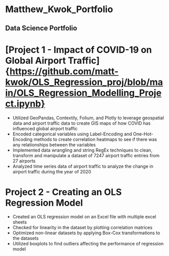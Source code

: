 # Matthew_Kwok_Portfolio
## Data Science Portfolio

# [Project 1 - Impact of COVID-19 on Global Airport Traffic]{https://github.com/matt-kwok/OLS_Regression_proj/blob/main/OLS_Regression_Modelling_Project.ipynb}
* Utilized GeoPandas, Contextily, Folium, and Plotly to leverage geospatial data and airport traffic data to create GIS maps of how COVID has influenced global airport traffic 
* Encoded categorical variables using Label-Encoding and One-Hot-Encoding methods to create correlation heatmaps to see if there was any relationships between the variables
* Implemented data wrangling and string RegEx techniques to clean, transform and manipulate a dataset of 7247 airport traffic entries from 27 airports 
* Analyzed time series data of airport traffic to analyze the change in airport traffic during the year of 2020

# Project 2 - Creating an OLS Regression Model
* Created an OLS regression model on an Excel file with multiple excel sheets
* Checked for linearity in the dataset by plotting correlation matrices 
* Optimized non-linear datasets by applying Box-Cox transformations to the datasets
* Utilized boxplots to find outliers affecting the performance of regression model
